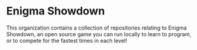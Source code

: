 # Enigma Showdown

This organization contains a collection of repositories relating to Enigma Showdown, an open source game you can run locally to learn to program, or to compete for the fastest times in each level!

